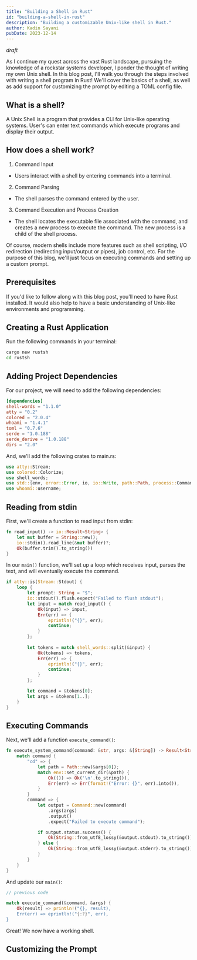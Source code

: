 ```yaml
---
title: "Building a Shell in Rust"
id: "building-a-shell-in-rust"
description: "Building a customizable Unix-like shell in Rust."
author: Kadin Sayani
pubDate: 2023-12-14
---
```


*draft*

As I continue my quest across the vast Rust landscape, pursuing the knowledge of a rockstar systems developer, I ponder the thought of writing my own Unix shell. In this blog post, I'll walk you through the steps involved with writing a shell program in Rust! We'll cover the basics of a shell, as well as add support for customizing the prompt by editing a TOML config file.

## What is a shell?

A Unix Shell is a program that provides a CLI for Unix-like operating systems. User's can enter text commands which execute programs and display their output. 

## How does a shell work?

1. Command Input
- Users interact with a shell by entering commands into a terminal.
2. Command Parsing
- The shell parses the command entered by the user.
3. Command Execution and Process Creation
- The shell locates the executable file associated with the command, and creates a new process to execute the command. The new process is a child of the shell process.

Of course, modern shells include more features such as shell scripting, I/O redirection (redirecting input/output or pipes), job control, etc. For the purpose of this blog, we'll just focus on executing commands and setting up a custom prompt.

## Prerequisites

If you'd like to follow along with this blog post, you'll need to have Rust installed. It would also help to have a basic understanding of Unix-like environments and programming.

## Creating a Rust Application

Run the following commands in your terminal:

```zsh
cargo new rustsh
cd rustsh
```

## Adding Project Dependencies

For our project, we will need to add the following dependencies:

```toml
[dependencies]
shell-words = "1.1.0"
atty = "0.2"
colored = "2.0.4"
whoami = "1.4.1"
toml = "0.7.6"
serde = "1.0.188"
serde_derive = "1.0.188"
dirs = "2.0"
```

And, we'll add the following crates to main.rs:

```rust
use atty::Stream;
use colored::Colorize;
use shell_words;
use std::{env, error::Error, io, io::Write, path::Path, process::Command};
use whoami::username;
```

## Reading from stdin

First, we'll create a function to read input from stdin:

```rust
fn read_input() -> io::Result<String> {
    let mut buffer = String::new();
    io::stdin().read_line(&mut buffer)?;
    Ok(buffer.trim().to_string())
}
```

In our `main()` function, we'll set up a loop which receives input, parses the text, and will eventually execute the command.

```rust
if atty::is(Stream::Stdout) {
    loop {
        let prompt: String = "$";
        io::stdout().flush.expect("Failed to flush stdout");
        let input = match read_input() {
            Ok(input) => input,
            Err(err) => {
                eprintln!("{}", err);
                continue;
            }
        };
    
        let tokens = match shell_words::split(&input) {
            Ok(tokens) => tokens,
            Err(err) => {
                eprintln!("{}", err);
                continue;
            }
        };

        let command = &tokens[0];
        let args = &tokens[1..];
    }
}
```

## Executing Commands

Next, we'll add a function `execute_command()`:

```rust
fn execute_system_command(command: &str, args: &[String]) -> Result<String, Box<dyn Error>> {
    match command {
        "cd" => {
            let path = Path::new(&args[0]);
            match env::set_current_dir(&path) {
                Ok(()) => Ok('\n'.to_string()),
                Err(err) => Err(format!("Error: {}", err).into()),
            }
        }
        command => {
            let output = Command::new(command)
                .args(args)
                .output()
                .expect("Failed to execute command");

            if output.status.success() {
                Ok(String::from_utf8_lossy(&output.stdout).to_string())
            } else {
                Ok(String::from_utf8_lossy(&output.stderr).to_string())
            }
        }
    }
}
```

And update our `main()`:

```rust
// previous code

match execute_command(&command, &args) {
    Ok(result) => println!("{}, result),
    Err(err) => eprintln!("{:?}", err),
}
```

Great! We now have a working shell.

## Customizing the Prompt

